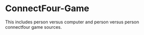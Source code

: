 # ConnectFour-Game
This includes person versus computer and person versus person connectfour game sources.
